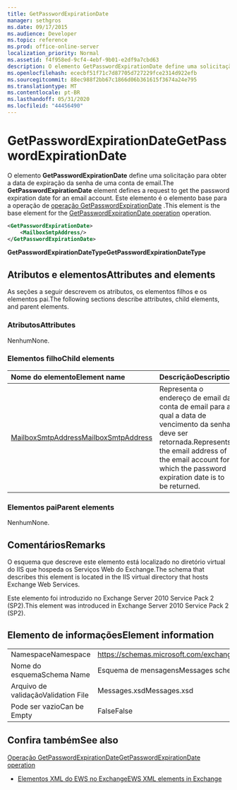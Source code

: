 ```yaml
---
title: GetPasswordExpirationDate
manager: sethgros
ms.date: 09/17/2015
ms.audience: Developer
ms.topic: reference
ms.prod: office-online-server
localization_priority: Normal
ms.assetid: f4f958ed-9cf4-4ebf-9b01-e2df9a7cbd63
description: O elemento GetPasswordExpirationDate define uma solicitação para obter a data de expiração da senha de uma conta de email. Este elemento é o elemento base para a operação de operação GetPasswordExpirationDate.
ms.openlocfilehash: ececbf51f71c7d87705d727229fce2314d922efb
ms.sourcegitcommit: 88ec988f2bb67c1866d06b361615f3674a24e795
ms.translationtype: MT
ms.contentlocale: pt-BR
ms.lasthandoff: 05/31/2020
ms.locfileid: "44456490"
---
```

# <a name="getpasswordexpirationdate"></a><span data-ttu-id="b31e1-104">GetPasswordExpirationDate</span><span class="sxs-lookup"><span data-stu-id="b31e1-104">GetPasswordExpirationDate</span></span>

<span data-ttu-id="b31e1-105">O elemento **GetPasswordExpirationDate** define uma solicitação para obter a data de expiração da senha de uma conta de email.</span><span class="sxs-lookup"><span data-stu-id="b31e1-105">The **GetPasswordExpirationDate** element defines a request to get the password expiration date for an email account.</span></span> <span data-ttu-id="b31e1-106">Este elemento é o elemento base para a operação de [operação GetPasswordExpirationDate](getpasswordexpirationdate-operation.md) .</span><span class="sxs-lookup"><span data-stu-id="b31e1-106">This element is the base element for the [GetPasswordExpirationDate operation](getpasswordexpirationdate-operation.md) operation.</span></span> 
  
```XML
<GetPasswordExpirationDate>
    <MailboxSmtpAddress/>
</GetPasswordExpirationDate>
```

 <span data-ttu-id="b31e1-107">**GetPasswordExpirationDateType**</span><span class="sxs-lookup"><span data-stu-id="b31e1-107">**GetPasswordExpirationDateType**</span></span>
## <a name="attributes-and-elements"></a><span data-ttu-id="b31e1-108">Atributos e elementos</span><span class="sxs-lookup"><span data-stu-id="b31e1-108">Attributes and elements</span></span>

<span data-ttu-id="b31e1-109">As seções a seguir descrevem os atributos, os elementos filhos e os elementos pai.</span><span class="sxs-lookup"><span data-stu-id="b31e1-109">The following sections describe attributes, child elements, and parent elements.</span></span>
  
### <a name="attributes"></a><span data-ttu-id="b31e1-110">Atributos</span><span class="sxs-lookup"><span data-stu-id="b31e1-110">Attributes</span></span>

<span data-ttu-id="b31e1-111">Nenhum</span><span class="sxs-lookup"><span data-stu-id="b31e1-111">None.</span></span>
  
### <a name="child-elements"></a><span data-ttu-id="b31e1-112">Elementos filho</span><span class="sxs-lookup"><span data-stu-id="b31e1-112">Child elements</span></span>

|<span data-ttu-id="b31e1-113">**Nome do elemento**</span><span class="sxs-lookup"><span data-stu-id="b31e1-113">**Element name**</span></span>|<span data-ttu-id="b31e1-114">**Descrição**</span><span class="sxs-lookup"><span data-stu-id="b31e1-114">**Description**</span></span>|
|:-----|:-----|
|[<span data-ttu-id="b31e1-115">MailboxSmtpAddress</span><span class="sxs-lookup"><span data-stu-id="b31e1-115">MailboxSmtpAddress</span></span>](mailboxsmtpaddress.md) <br/> |<span data-ttu-id="b31e1-116">Representa o endereço de email da conta de email para a qual a data de vencimento da senha deve ser retornada.</span><span class="sxs-lookup"><span data-stu-id="b31e1-116">Represents the email address of the email account for which the password expiration date is to be returned.</span></span>  <br/> |
   
### <a name="parent-elements"></a><span data-ttu-id="b31e1-117">Elementos pai</span><span class="sxs-lookup"><span data-stu-id="b31e1-117">Parent elements</span></span>

<span data-ttu-id="b31e1-118">Nenhum</span><span class="sxs-lookup"><span data-stu-id="b31e1-118">None.</span></span>
  
## <a name="remarks"></a><span data-ttu-id="b31e1-119">Comentários</span><span class="sxs-lookup"><span data-stu-id="b31e1-119">Remarks</span></span>

<span data-ttu-id="b31e1-120">O esquema que descreve este elemento está localizado no diretório virtual do IIS que hospeda os Serviços Web do Exchange.</span><span class="sxs-lookup"><span data-stu-id="b31e1-120">The schema that describes this element is located in the IIS virtual directory that hosts Exchange Web Services.</span></span>
  
<span data-ttu-id="b31e1-121">Este elemento foi introduzido no Exchange Server 2010 Service Pack 2 (SP2).</span><span class="sxs-lookup"><span data-stu-id="b31e1-121">This element was introduced in Exchange Server 2010 Service Pack 2 (SP2).</span></span>
  
## <a name="element-information"></a><span data-ttu-id="b31e1-122">Elemento de informações</span><span class="sxs-lookup"><span data-stu-id="b31e1-122">Element information</span></span>

|||
|:-----|:-----|
|<span data-ttu-id="b31e1-123">Namespace</span><span class="sxs-lookup"><span data-stu-id="b31e1-123">Namespace</span></span>  <br/> |https://schemas.microsoft.com/exchange/services/2006/messages  <br/> |
|<span data-ttu-id="b31e1-124">Nome do esquema</span><span class="sxs-lookup"><span data-stu-id="b31e1-124">Schema Name</span></span>  <br/> |<span data-ttu-id="b31e1-125">Esquema de mensagens</span><span class="sxs-lookup"><span data-stu-id="b31e1-125">Messages schema</span></span>  <br/> |
|<span data-ttu-id="b31e1-126">Arquivo de validação</span><span class="sxs-lookup"><span data-stu-id="b31e1-126">Validation File</span></span>  <br/> |<span data-ttu-id="b31e1-127">Messages.xsd</span><span class="sxs-lookup"><span data-stu-id="b31e1-127">Messages.xsd</span></span>  <br/> |
|<span data-ttu-id="b31e1-128">Pode ser vazio</span><span class="sxs-lookup"><span data-stu-id="b31e1-128">Can be Empty</span></span>  <br/> |<span data-ttu-id="b31e1-129">False</span><span class="sxs-lookup"><span data-stu-id="b31e1-129">False</span></span>  <br/> |
   
## <a name="see-also"></a><span data-ttu-id="b31e1-130">Confira também</span><span class="sxs-lookup"><span data-stu-id="b31e1-130">See also</span></span>



[<span data-ttu-id="b31e1-131">Operação GetPasswordExpirationDate</span><span class="sxs-lookup"><span data-stu-id="b31e1-131">GetPasswordExpirationDate operation</span></span>](getpasswordexpirationdate-operation.md)


- [<span data-ttu-id="b31e1-132">Elementos XML do EWS no Exchange</span><span class="sxs-lookup"><span data-stu-id="b31e1-132">EWS XML elements in Exchange</span></span>](ews-xml-elements-in-exchange.md)

